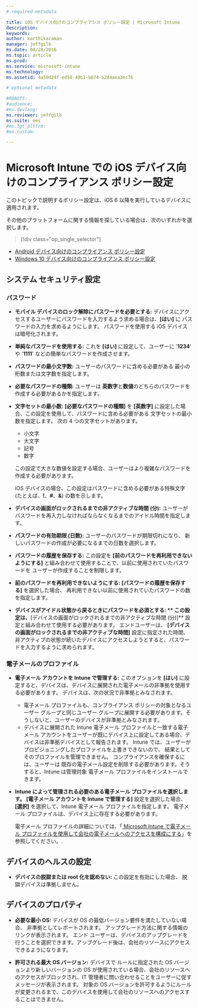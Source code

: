 ```yaml
---
# required metadata

title: iOS デバイス向けのコンプライアンス ポリシー設定 | Microsoft Intune
description:
keywords:
author: karthikaraman
manager: jeffgilb
ms.date: 04/28/2016
ms.topic: article
ms.prod:
ms.service: microsoft-intune
ms.technology:
ms.assetid: 4a59d24f-ed58-49b1-b874-b2d4aea3ec76

# optional metadata

#ROBOTS:
#audience:
#ms.devlang:
ms.reviewer: jeffgilb
ms.suite: ems
#ms.tgt_pltfrm:
#ms.custom:

---
```



# Microsoft Intune での iOS デバイス向けのコンプライアンス ポリシー設定

このトピックで説明するポリシー設定は、iOS 6 以降を実行しているデバイスに適用されます。

その他のプラットフォームに関する情報を探している場合は、次のいずれかを選択します。
> [!div class="op_single_selector"]
- [Android デバイス向けのコンプライアンス ポリシー設定](android-compliance-policy-settings-in-microsoft-intune.md)
- [Windows 10 デバイス向けのコンプライアンス ポリシー設定](windows-compliance-policy-settings-in-microsoft-intune.md)

## システム セキュリティ設定
### パスワード
- **モバイル デバイスのロック解除にパスワードを必要とする:** デバイスにアクセスするユーザーにパスワードを入力するよう求める場合は、**[はい]** に
  パスワードの入力を求めるようにします。 パスワードを使用する iOS デバイスは暗号化されます。

- **単純なパスワードを使用する:** これを
   **[はい]** に設定して、ユーザーに 
   '**1234**' や '**1111**' などの簡単なパスワードを作成させます。

-  **パスワードの最小文字数:**
  ユーザーのパスワードに含める必要がある
  最小の桁数または文字数を指定します。
- **必要なパスワードの種類:** ユーザーは
**英数字**と**数値**のどちらのパスワードを作成する必要があるかを指定します。

- **文字セットの最小数:** **[必要なパスワードの種類]** を
**[英数字]** に設定した場合、この設定を使用して、パスワードに含める必要がある
文字セットの最小数を指定します。 次の 4 つの文字セットがあります。
  -   小文字
  -   大文字
  -   記号
  -   数字

  この設定で大きな数値を設定する場合、ユーザーはより複雑なパスワードを作成する必要があります。

  iOS デバイスの場合、この設定はパスワードに含める必要がある特殊文字 (たとえば、**!**、**#**、**&amp;**) の数を示します。
- **デバイスの画面がロックされるまでの非アクティブな時間 (分):** ユーザーがパスワードを再入力しなければならなくなるまでのアイドル時間を指定します。

- **パスワードの有効期限 (日数):** ユーザーのパスワードが期限切れになり、
新しいパスワードの作成が必要になるまでの日数を選択します。

- **パスワードの履歴を保存する:** この設定を **[前のパスワードを再利用できないようにする]** と組み合わせて使用することで、以前に使用されていたパスワードを
ユーザーが作成することを制限します。

- **前のパスワードを再利用できないようにする:** **[パスワードの履歴を保存する]** を選択した場合、
再利用できない以前に使用されていたパスワードの数を指定します。

- **デバイスがアイドル状態から戻るときにパスワードを必須とする: **
この設定は、**[デバイスの画面がロックされるまでの非アクティブな時間 (分)]** 設定と組み合わせて使用する必要があります。 エンドユーザーは、
**[デバイスの画面がロックされるまでの非アクティブな時間]** 設定に指定された時間、非アクティブの状態が続いたデバイスにアクセスしようとすると、パスワードを入力するように求められます。

### 電子メールのプロファイル
- **電子メール アカウントを Intune で管理する:** このオプションを **[はい]** に設定すると、デバイスは、デバイスに展開された電子メールの非準拠を使用する必要があります。 デバイスは、次の状況で非準拠とみなされます。
  - 電子メール プロファイルも、コンプライアンス ポリシーの対象となるユーザー グループと同じユーザー グループに展開する必要があります。そうしないと、ユーザーのデバイスが非準拠とみなされます。
  - デバイスに展開された Intune 電子メール プロファイルと一致する電子メール アカウントをユーザーが既にデバイス上に設定してある場合、デバイスは非準拠デバイスとして報告されます。 Intune では、ユーザーがプロビジョニングしたプロファイルを上書きできないので、
  結果としてそのプロファイルを管理できません。 コンプライアンスを確保するには、ユーザーは
  既存の電子メール設定を削除する必要があります。そうすると、Intune は管理対象
  電子メール プロファイルをインストールできます。


- **Intune によって管理される必要のある電子メール プロファイルを選択します。**
     **[電子メール アカウントを Intune で管理する]** 設定を選択した場合、
     **[選択]** を選択して、Intune 電子メール プロファイルを指定します。 電子メール プロファイルは、デバイス上に存在する必要があります。

     電子メール プロファイルの詳細については、「[
    Microsoft Intune で電子メール プロファイルを使用して会社の電子メールへのアクセスを構成にする](configure-access-to-corporate-email-using-email-profiles-with-microsoft-intune.md)」を参照してください。.

## デバイスのヘルスの設定

- **デバイスの脱獄または root 化を認めない:** この設定を有効にした場合、
脱獄デバイスは準拠しません。

##  デバイスのプロパティ
- **必要な最小 OS:** デバイスが OS の最低バージョン要件を満たしていない場合、
非準拠としてレポートされます。
アップグレード方法に関する情報のリンクが表示されます。 エンド ユーザーは、デバイスのアップグレードを行うことを選択できます。アップグレード後は、会社のリソースにアクセスできるようになります。

- **許可される最大 OS バージョン:** デバイスで
ルールに指定された OS バージョンより新しいバージョンの OS が使用されている場合、会社のリソースへのアクセスがブロックされ、IT 管理者に問い合わせることをユーザーに促すメッセージが表示されます。 対象の OS バージョンを許可するようにルールが変更されるまで、このデバイスを使用して会社のリソースへのアクセスすることはできません。


<!--HONumber=May16_HO1-->


